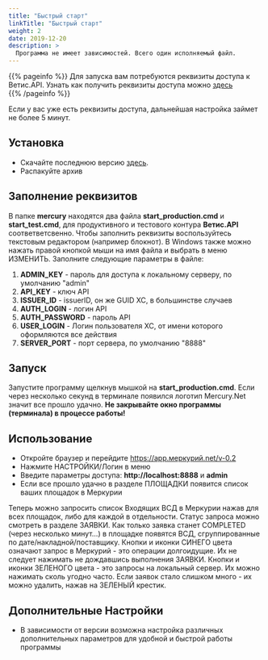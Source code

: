 ```yaml
---
title: "Быстрый старт"
linkTitle: "Быстрый старт"
weight: 2
date: 2019-12-20
description: >
  Программа не имеет зависимостей. Всего один исполняемый файл.
---
```


{{% pageinfo %}}
Для запуска вам потребуются реквизиты доступа к Ветис.API. 
Узнать как получить реквизиты доступа можно [здесь](http://help.vetrf.ru/wiki/%D0%92%D0%B5%D1%82%D0%B8%D1%81.API#.D0.9F.D1.80.D0.B5.D0.B4.D0.BE.D1.81.D1.82.D0.B0.D0.B2.D0.BB.D0.B5.D0.BD.D0.B8.D0.B5_.D0.B4.D0.BE.D1.81.D1.82.D1.83.D0.BF.D0.B0)   
{{% /pageinfo %}}

Если у вас уже есть реквизиты доступа, дальнейшая настройка займет не более 5 минут.

## Установка

* Скачайте последнюю версию [здесь](https://app.меркурий.net/download/v-0.2/mercury.zip).
* Распакуйте архив

## Заполнение реквизитов

В папке **mercury** находятся два файла **start_production.cmd** и **start_test.cmd**, 
для продуктивного и тестового контура **Ветис.API** соответветсвенно.
Чтобы заполнить реквизиты воспользуйтесь текстовым редактором (например блокнот).
В Windows также можно нажать правой кнопкой мыши на имя файла и выбрать в меню ИЗМЕНИТЬ.
Заполните следующие параметры в файле:  
1. **ADMIN_KEY** - пароль для доступа к локальному серверу, по умолчанию "admin"
2. **API_KEY** - ключ API
3. **ISSUER_ID** - issuerID, он же GUID ХС, в большинстве случаев
4. **AUTH_LOGIN** - логин API
5. **AUTH_PASSWORD** - пароль API
6. **USER_LOGIN** - Логин пользователя ХС, от имени которого оформляются все действия
7. **SERVER_PORT** - порт сервера, по умолчанию "8888"

## Запуск

Запустите программу щелкнув мышкой на **start_production.cmd**. Если через несколько секунд в терминале появился логотип
Mercury.Net значит все прошло удачно. **Не закрывайте окно программы (терминала) в процессе работы!**

## Использование

* Откройте браузер и перейдите <a target="_blank" href="https://app.меркурий.net/v-0.2">https://app.меркурий.net/v-0.2</a>
* Нажмите НАСТРОЙКИ/Логин в меню 
* Введите параметры доступа: **http://localhost:8888**  и **admin**
* Если все прошло удачно в разделе ПЛОЩАДКИ появится список ваших площадок в Меркурии

Теперь можно запросить список Входящих ВСД в Меркурии нажав  <i class="fas fa-file-download" style="color:blue"></i> для всех площадок, либо  <i class="fas fa-redo" style="color:blue"></i> для каждой в отдельности.
Статус запроса можно смотреть в разделе ЗАЯВКИ. Как только заявка станет COMPLETED (через несколько минут...) в площадке появятся ВСД, сгруппированные по дате/накладной/поставщику.
Кнопки и иконки СИНЕГО цвета означают запрос в Меркурий - это операции долгоидущие. Их не следует нажимать не дождавшись выполнения ЗАЯВКИ.
Кнопки и иконки ЗЕЛЕНОГО цвета - это запросы на локальный сервер. Их можно нажимать сколь угодно часто.
Если заявок стало слишком много - их можно удалить, нажав на ЗЕЛЕНЫЙ крестик.

## Дополнительные Настройки

* В зависимости от версии возможна настройка различных дополнительных параметров для удобной и быстрой работы программы
